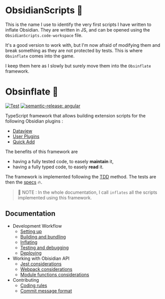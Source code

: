 # ObsidianScripts 📜

This is the name I use to identify the very first scripts I have written to inflate Obsidian.
They are written in JS, and can be opened using the `ObsidianScripts.code-workspace` file.

It's a good version to work with, but I'm now afraid of modifying them and break something as they are not protected by tests.
This is where `Obsinflate` comes into the game.

I keep them here as I slowly but surely move them into the `Obsinflate` framework.

# Obsinflate 🎈

[![Test](https://github.com/petitpandarouge/ObsidianScripts/workflows/Build%20and%20test%20project/badge.svg)](https://github.com/petitpandarouge/ObsidianScripts/actions?query=workflow%3A%22Build+and+test+project%22) 
[![semantic-release: angular](https://img.shields.io/badge/semantic--release-angular-e10079?logo=semantic-release)](https://github.com/semantic-release/semantic-release)

TypeScript framework that allows building extension scripts for the following Obsidian plugins : 
- [Dataview](https://blacksmithgu.github.io/obsidian-dataview/)
- [User Plugins](https://github.com/mnowotnik/obsidian-user-plugins)
- [Quick Add](https://quickadd.obsidian.guide/docs/)

The benefits of this framework are
- having a fully tested code, to easely **maintain** it,
- having a fully typed code, to easely **read** it.

The framework is implemented following the [TDD](https://en.wikipedia.org/wiki/Test-driven_development) method. The tests are then the [specs](https://html-preview.github.io/?url=https://github.com/petitpandarouge/ObsidianScripts/blob/main/obsinflate/reports/test-report.html) 🔥.

> 🔎 NOTE : In the whole documentation, I call `inflates` all the scripts implemented using this framework.

## Documentation

- Development Workflow
  - [Setting up](https://github.com/petitpandarouge/ObsidianScripts/blob/master/obsinflate/docs/development-workflow/setting-up.md)
  - [Building and bundling](https://github.com/petitpandarouge/ObsidianScripts/blob/master/obsinflate/docs/development-workflow/building-and-bundling.md)
  - [Inflating](https://github.com/petitpandarouge/ObsidianScripts/blob/master/obsinflate/docs/development-workflow/inflating.md)
  - [Testing and debugging](https://github.com/petitpandarouge/ObsidianScripts/blob/master/obsinflate/docs/development-workflow/testing-and-debugging.md)
  - [Deploying](https://github.com/petitpandarouge/ObsidianScripts/blob/master/obsinflate/docs/development-workflow/deploying.md)
- Working with Obisidian API 
  - [Jest considerations](https://github.com/petitpandarouge/ObsidianScripts/blob/master/obsinflate/docs/working-with-obsidian-api/jest-considerations.md)
  - [Webpack considerations](https://github.com/petitpandarouge/ObsidianScripts/blob/master/obsinflate/docs/working-with-obsidian-api/webpack-considerations.md)
  - [Module functions considerations](https://github.com/petitpandarouge/ObsidianScripts/blob/master/obsinflate/docs/working-with-obsidian-api/module-functions-considerations.md)
- Contributing
  - [Coding rules](https://github.com/petitpandarouge/ObsidianScripts/blob/master/obsinflate/docs/contributing/coding-rules.md)
  - [Commit message format](https://github.com/petitpandarouge/ObsidianScripts/blob/master/obsinflate/docs/contributing/commit-message-format.md)